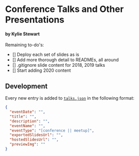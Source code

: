 # Conference Talks and Other Presentations

#### by Kylie Stewart

Remaining to-do's:

- [] Deploy each set of slides as is
- [] Add more thorough detail to READMEs, all around
- [] .gitignore slide content for 2018, 2019 talks
- [] Start adding 2020 content

## Development

Every new entry is added to [`talks.json`](./talks/talks.json) in the following format:

```json
{
  "eventDate": "",
  "title": "",
  "description": "",
  "eventName": "",
  "eventType": "[conference || meetup]",
  "exportedSlidesUrl": "",
  "hostedSlidesUrl": "",
  "previewImg": ""
}
```
